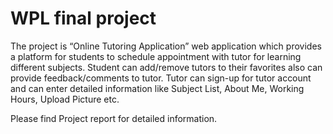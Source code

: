 # WPL final project 
The project is “Online Tutoring Application” web application which provides a platform for
students to schedule appointment with tutor for learning different subjects. Student can
add/remove tutors to their favorites also can provide feedback/comments to tutor. Tutor
can sign-up for tutor account and can enter detailed information like Subject List, About
Me, Working Hours, Upload Picture etc.

Please find Project report for detailed information.
